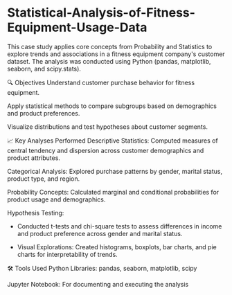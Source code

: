 # Statistical-Analysis-of-Fitness-Equipment-Usage-Data

This case study applies core concepts from Probability and Statistics to explore trends and associations in a fitness equipment company's customer dataset. The analysis was conducted using Python (pandas, matplotlib, seaborn, and scipy.stats).

🔍 Objectives
Understand customer purchase behavior for fitness equipment.

Apply statistical methods to compare subgroups based on demographics and product preferences.

Visualize distributions and test hypotheses about customer segments.

📈 Key Analyses Performed
Descriptive Statistics: Computed measures of central tendency and dispersion across customer demographics and product attributes.

Categorical Analysis: Explored purchase patterns by gender, marital status, product type, and region.

Probability Concepts: Calculated marginal and conditional probabilities for product usage and demographics.

Hypothesis Testing:

- Conducted t-tests and chi-square tests to assess differences in income and product preference across gender and marital status.

- Visual Explorations: Created histograms, boxplots, bar charts, and pie charts for interpretability of trends.

🛠️ Tools Used
Python Libraries: pandas, seaborn, matplotlib, scipy

Jupyter Notebook: For documenting and executing the analysis
